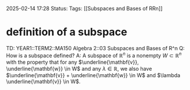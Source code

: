 2025-02-14 17:28
Status: 
Tags: [[Subspaces and Bases of RRn]]
# definition of a subspace

TD: YEAR1::TERM2::MA150 Algebra 2::03 Subspaces and Bases of R^n 
Q: How is a subspace defined?
A: A subspace of $\mathbb{R}^n$ is a nonempty $W \subset \mathbb{R}^n$ with the property that for any $\underline{\mathbf{v}}, \underline{\mathbf{w}} \in W$ and any $\lambda \in \mathbb{R}$, we also have $\underline{\mathbf{v}} + \underline{\mathbf{w}} \in W$ and $\lambda \underline{\mathbf{v}} \in W$.
<!--ID: 1739554633762-->
